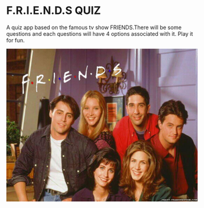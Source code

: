 # F.R.I.E.N.D.S QUIZ
A quiz app based on the famous tv show FRIENDS.There will be some questions and each questions will have 4 options associated with it.
Play it for fun.

![Alt text](wp2237152.jpg)
